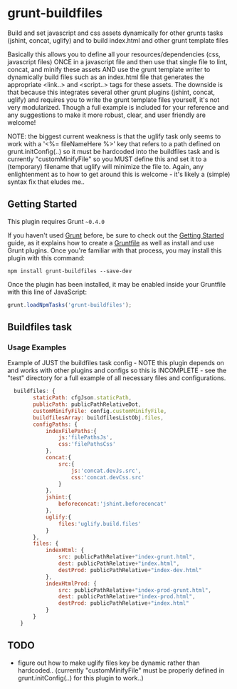 # grunt-buildfiles
Build and set javascript and css assets dynamically for other grunts tasks (jshint, concat, uglify) and to build index.html and other grunt template files

Basically this allows you to define all your resources/dependencies (css, javascript files) ONCE in a javascript file and then use that single file to lint, concat, and minify these assets AND use the grunt template writer to dynamically build files such as an index.html file that generates the appropriate <link..> and <script..> tags for these assets. The downside is that because this integrates several other grunt plugins (jshint, concat, uglify) and requires you to write the grunt template files yourself, it's not very modularized. Though a full example is included for your reference and any suggestions to make it more robust, clear, and user friendly are welcome!

NOTE: the biggest current weakness is that the uglify task only seems to work with a '<%= fileNameHere %>' key that refers to a path defined on grunt.initConfig(..) so it must be hardcoded into the buildfiles task and is currently "customMinifyFile" so you MUST define this and set it to a (temporary) filename that uglify will minimize the file to. Again, any enlightenment as to how to get around this is welcome - it's likely a (simple) syntax fix that eludes me..

## Getting Started
This plugin requires Grunt `~0.4.0`

If you haven't used [Grunt](http://gruntjs.com/) before, be sure to check out the [Getting Started](http://gruntjs.com/getting-started) guide, as it explains how to create a [Gruntfile](http://gruntjs.com/sample-gruntfile) as well as install and use Grunt plugins. Once you're familiar with that process, you may install this plugin with this command:

```shell
npm install grunt-buildfiles --save-dev
```

Once the plugin has been installed, it may be enabled inside your Gruntfile with this line of JavaScript:

```js
grunt.loadNpmTasks('grunt-buildfiles');
```


## Buildfiles task

### Usage Examples

Example of JUST the buildfiles task config - NOTE this plugin depends on and works with other plugins and configs so this is INCOMPLETE - see the "test" directory for a full example of all necessary files and configurations.
```js
  buildfiles: {
		staticPath: cfgJson.staticPath,
		publicPath: publicPathRelativeDot,
		customMinifyFile: config.customMinifyFile,
		buildfilesArray: buildfilesListObj.files,
		configPaths: {
			indexFilePaths:{
				js:'filePathsJs',
				css:'filePathsCss'
			},
			concat:{
				src:{
					js:'concat.devJs.src',
					css:'concat.devCss.src'
				}
			},
			jshint:{
				beforeconcat:'jshint.beforeconcat'
			},
			uglify:{
				files:'uglify.build.files'
			}
		},
		files: {
			indexHtml: {
				src: publicPathRelative+"index-grunt.html",
				dest: publicPathRelative+"index.html",
				destProd: publicPathRelative+"index-dev.html"
			},
			indexHtmlProd: {
				src: publicPathRelative+"index-prod-grunt.html",
				dest: publicPathRelative+"index-prod.html",
				destProd: publicPathRelative+"index.html"
			}
		}
	}
```

## TODO
- figure out how to make uglify files key be dynamic rather than hardcoded.. (currently "customMinifyFile" must be properly defined in grunt.initConfig(..) for this plugin to work..)